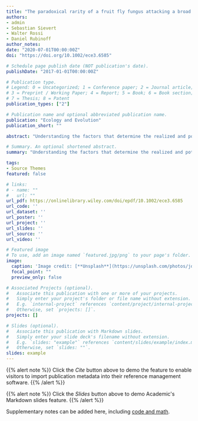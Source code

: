 ```yaml
---
title: "The paradoxical rarity of a fruit fly fungus attacking a broad range of hosts"
authors:
- admin
- Sebastian Sievert
- Walter Rossi
- Daniel Rubinoff
author_notes:
date: "2020-07-01T00:00:00Z"
doi: "https://doi.org/10.1002/ece3.6585"

# Schedule page publish date (NOT publication's date).
publishDate: "2017-01-01T00:00:00Z"

# Publication type.
# Legend: 0 = Uncategorized; 1 = Conference paper; 2 = Journal article;
# 3 = Preprint / Working Paper; 4 = Report; 5 = Book; 6 = Book section;
# 7 = Thesis; 8 = Patent
publication_types: ["2"]

# Publication name and optional abbreviated publication name.
publication: "Ecology and Evolution"
publication_short: ""

abstract: "Understanding the factors that determine the realized and potential distribution of a species requires knowledge of abiotic, physiological, limitations as well as ecological interactions. Fungi of the order Laboulbeniales specialize on arthropods and are typically thought to be highly specialized on a single species or closely related group of species. Because infections are almost exclusively transmitted through direct contact between the hosts, the host ecology, to a large extent, determines the dis- tribution and occurrence of the fungus. We examined ~20,000 fruit flies (Diptera: Dacinae) collected in Malaysia, Sulawesi, Australia, and the Solomon Islands between 2017 and 2019 for fungal infections and found 197 infected flies across eight dif- ferent Bactrocera species. Morphology and 1,363 bps of small subunit (18S) DNA sequences both support that the infections are from a single polyphagous fungal species Stigmatomyces dacinus—a known ectoparasite of these fruit flies. This leads to the question: why is S. dacinus rare, when its hosts are widespread and abundant? In addition, the hosts are all Bactrocera, a genus with ~480 species, but 37 Bactrocera species found sympatric with the hosts were never infected. Host-selection does not appear to be phylogenetically correlated. These results suggest a hidden complexity in how different, but closely related, host species vary in their susceptibility, which somehow limits the abundance and dispersal capability of the fungus."

# Summary. An optional shortened abstract.
summary: "Understanding the factors that determine the realized and potential distribution of a species requires knowledge of abiotic, physiological, limitations as well as ecological interactions."

tags:
- Source Themes
featured: false

# links:
# - name: ""
#   url: ""
url_pdf: https://onlinelibrary.wiley.com/doi/epdf/10.1002/ece3.6585
url_code: ''
url_dataset: ''
url_poster: ''
url_project: ''
url_slides: ''
url_source: ''
url_video: ''

# Featured image
# To use, add an image named `featured.jpg/png` to your page's folder. 
image:
  caption: 'Image credit: [**Unsplash**](https://unsplash.com/photos/jdD8gXaTZsc)'
  focal_point: ""
  preview_only: false

# Associated Projects (optional).
#   Associate this publication with one or more of your projects.
#   Simply enter your project's folder or file name without extension.
#   E.g. `internal-project` references `content/project/internal-project/index.md`.
#   Otherwise, set `projects: []`.
projects: []

# Slides (optional).
#   Associate this publication with Markdown slides.
#   Simply enter your slide deck's filename without extension.
#   E.g. `slides: "example"` references `content/slides/example/index.md`.
#   Otherwise, set `slides: ""`.
slides: example
---
```


{{% alert note %}}
Click the *Cite* button above to demo the feature to enable visitors to import publication metadata into their reference management software.
{{% /alert %}}

{{% alert note %}}
Click the *Slides* button above to demo Academic's Markdown slides feature.
{{% /alert %}}

Supplementary notes can be added here, including [code and math](https://sourcethemes.com/academic/docs/writing-markdown-latex/).
